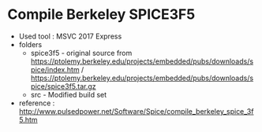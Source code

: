 # Compile Berkeley SPICE3F5

* Used tool : MSVC 2017 Express
* folders
    * spice3f5 - original source from https://ptolemy.berkeley.edu/projects/embedded/pubs/downloads/spice/index.htm / https://ptolemy.berkeley.edu/projects/embedded/pubs/downloads/spice/spice3f5.tar.gz
    * src - Modified build set
* reference : http://www.pulsedpower.net/Software/Spice/compile_berkeley_spice_3f5.htm

